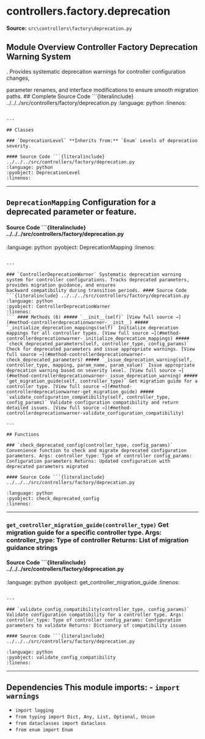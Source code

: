 # controllers.factory.deprecation

**Source:** `src\controllers\factory\deprecation.py`

## Module Overview Controller Factory Deprecation Warning System

. Provides systematic deprecation warnings for controller configuration changes,


parameter renames, and interface modifications to ensure smooth migration paths. ## Complete Source Code ```{literalinclude} ../../../src/controllers/factory/deprecation.py
:language: python
:linenos:
```

---

## Classes

### `DeprecationLevel` **Inherits from:** `Enum` Levels of deprecation severity.

#### Source Code ```{literalinclude} ../../../src/controllers/factory/deprecation.py
:language: python
:pyobject: DeprecationLevel
:linenos:
```

---

## `DeprecationMapping` Configuration for a deprecated parameter or feature.

#### Source Code ```{literalinclude} ../../../src/controllers/factory/deprecation.py

:language: python
:pyobject: DeprecationMapping
:linenos:
```

---

### `ControllerDeprecationWarner` Systematic deprecation warning system for controller configurations. Tracks deprecated parameters, provides migration guidance, and ensures
backward compatibility during transition periods. #### Source Code ```{literalinclude} ../../../src/controllers/factory/deprecation.py
:language: python
:pyobject: ControllerDeprecationWarner
:linenos:
``` #### Methods (6) ##### `__init__(self)` [View full source →](#method-controllerdeprecationwarner-__init__) ##### `_initialize_deprecation_mappings(self)` Initialize deprecation mappings for all controller types. [View full source →](#method-controllerdeprecationwarner-_initialize_deprecation_mappings) ##### `check_deprecated_parameters(self, controller_type, config_params)` Check for deprecated parameters and issue appropriate warnings. [View full source →](#method-controllerdeprecationwarner-check_deprecated_parameters) ##### `_issue_deprecation_warning(self, controller_type, mapping, param_name, param_value)` Issue appropriate deprecation warning based on severity level. [View full source →](#method-controllerdeprecationwarner-_issue_deprecation_warning) ##### `get_migration_guide(self, controller_type)` Get migration guide for a controller type. [View full source →](#method-controllerdeprecationwarner-get_migration_guide) ##### `validate_configuration_compatibility(self, controller_type, config_params)` Validate configuration compatibility and return detailed issues. [View full source →](#method-controllerdeprecationwarner-validate_configuration_compatibility)

---

## Functions

### `check_deprecated_config(controller_type, config_params)` Convenience function to check and migrate deprecated configuration parameters. Args: controller_type: Type of controller config_params: Configuration parameters Returns: Updated configuration with deprecated parameters migrated

#### Source Code ```{literalinclude} ../../../src/controllers/factory/deprecation.py

:language: python
:pyobject: check_deprecated_config
:linenos:
```

---

### `get_controller_migration_guide(controller_type)` Get migration guide for a specific controller type. Args: controller_type: Type of controller Returns: List of migration guidance strings

#### Source Code ```{literalinclude} ../../../src/controllers/factory/deprecation.py
:language: python
:pyobject: get_controller_migration_guide
:linenos:
```

---

### `validate_config_compatibility(controller_type, config_params)` Validate configuration compatibility for a controller type. Args: controller_type: Type of controller config_params: Configuration parameters to validate Returns: Dictionary of compatibility issues

#### Source Code ```{literalinclude} ../../../src/controllers/factory/deprecation.py

:language: python
:pyobject: validate_config_compatibility
:linenos:
```

---

## Dependencies This module imports: - `import warnings`
- `import logging`
- `from typing import Dict, Any, List, Optional, Union`
- `from dataclasses import dataclass`
- `from enum import Enum`
